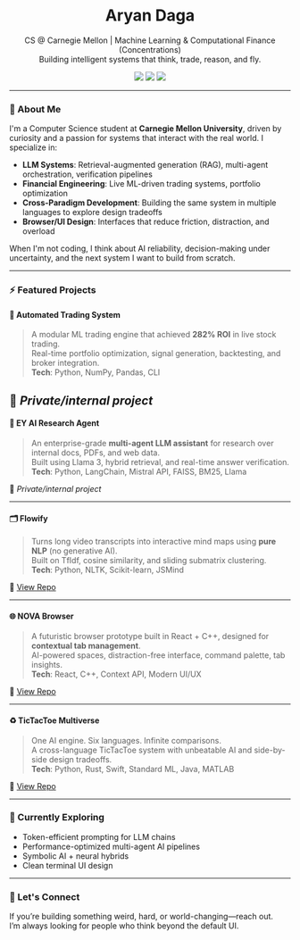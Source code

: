 <h1 align="center">Aryan Daga</h1>
<p align="center">
  CS @ Carnegie Mellon | Machine Learning & Computational Finance (Concentrations)<br>
  Building intelligent systems that think, trade, reason, and fly.
</p>

<p align="center">
  <a href="https://linkedin.com/in/aryan-daga"><img src="https://img.shields.io/badge/LinkedIn-%230077B5.svg?&style=flat&logo=linkedin&logoColor=white"/></a>
  <a href="mailto:aryand@andrew.cmu.edu"><img src="https://img.shields.io/badge/Email-D14836?style=flat&logo=gmail&logoColor=white"/></a>
  <a href="https://github.com/aryand2006"><img src="https://img.shields.io/github/followers/aryand2006?label=Follow&style=social"/></a>
</p>

---

### 🧠 About Me
I'm a Computer Science student at **Carnegie Mellon University**, driven by curiosity and a passion for systems that interact with the real world. I specialize in:

- **LLM Systems**: Retrieval-augmented generation (RAG), multi-agent orchestration, verification pipelines
- **Financial Engineering**: Live ML-driven trading systems, portfolio optimization
- **Cross-Paradigm Development**: Building the same system in multiple languages to explore design tradeoffs
- **Browser/UI Design**: Interfaces that reduce friction, distraction, and overload

When I'm not coding, I think about AI reliability, decision-making under uncertainty, and the next system I want to build from scratch.

---

### ⚡ Featured Projects

#### 🔁 Automated Trading System
> A modular ML trading engine that achieved **282% ROI** in live stock trading.  
> Real-time portfolio optimization, signal generation, backtesting, and broker integration.  
**Tech**: Python, NumPy, Pandas, CLI  

🔗 *Private/internal project*
---

#### 🧠 EY AI Research Agent
> An enterprise-grade **multi-agent LLM assistant** for research over internal docs, PDFs, and web data.  
> Built using Llama 3, hybrid retrieval, and real-time answer verification.  
**Tech**: Python, LangChain, Mistral API, FAISS, BM25, Llama  

🔗 *Private/internal project*

---

#### 🗂️ Flowify
> Turns long video transcripts into interactive mind maps using **pure NLP** (no generative AI).  
> Built on TfIdf, cosine similarity, and sliding submatrix clustering.  
**Tech**: Python, NLTK, Scikit-learn, JSMind  

🔗 [View Repo](https://github.com/aryand2006/flowify)

---

#### 🌐 NOVA Browser
> A futuristic browser prototype built in React + C++, designed for **contextual tab management**.  
> AI-powered spaces, distraction-free interface, command palette, tab insights.  
**Tech**: React, C++, Context API, Modern UI/UX  

🔗 [View Repo](https://github.com/aryand2006/nova-browser)

---

#### ♻️ TicTacToe Multiverse
> One AI engine. Six languages. Infinite comparisons.  
> A cross-language TicTacToe system with unbeatable AI and side-by-side design tradeoffs.  
**Tech**: Python, Rust, Swift, Standard ML, Java, MATLAB  

🔗 [View Repo](https://github.com/aryand2006/tictactoe-multiverse)

---

### 🌌 Currently Exploring
- Token-efficient prompting for LLM chains
- Performance-optimized multi-agent AI pipelines
- Symbolic AI + neural hybrids
- Clean terminal UI design

---

### 💬 Let's Connect
If you’re building something weird, hard, or world-changing—reach out.  
I’m always looking for people who think beyond the default UI.

